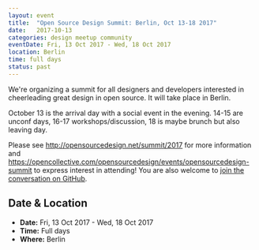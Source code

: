 ```yaml
---
layout: event
title:  "Open Source Design Summit: Berlin, Oct 13-18 2017"
date:   2017-10-13
categories: design meetup community
eventDate: Fri, 13 Oct 2017 - Wed, 18 Oct 2017
location: Berlin
time: full days
status: past
---
```


We're organizing a summit for all designers and developers interested in cheerleading great design in open source. It will take place in Berlin.

October 13 is the arrival day with a social event in the evening. 14-15 are unconf days, 16-17 workshops/discussion, 18 is maybe brunch but also leaving day.

Please see <http://opensourcedesign.net/summit/2017> for more information and <https://opencollective.com/opensourcedesign/events/opensourcedesign-summit> to express interest in attending! You are also welcome to [join the conversation on GitHub](https://github.com/opensourcedesign/organization/issues?q=is%3Aissue+is%3Aopen+label%3Asummit).

## Date & Location

- **Date:** Fri, 13 Oct 2017 - Wed, 18 Oct 2017
- **Time:** Full days
- **Where:** Berlin
